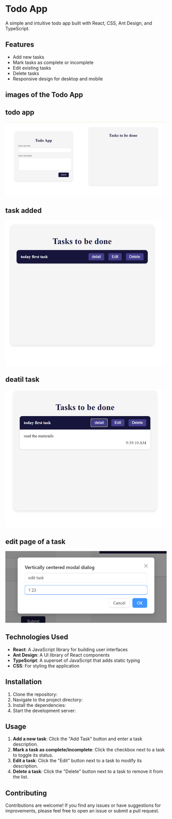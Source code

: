 # Todo App

A simple and intuitive todo app built with React, CSS, Ant Design, and TypeScript.

## Features

- Add new tasks
- Mark tasks as complete or incomplete
- Edit existing tasks
- Delete tasks
- Responsive design for desktop and mobile
## images of the Todo App

## todo app
![image of teh todo app](image.png)

## task added
![alt text](image-1.png)
## deatil task
![alt text](image-2.png)
## edit page of a task
![alt text](image-3.png)

## Technologies Used

- **React**: A JavaScript library for building user interfaces
- **Ant Design**: A UI library of React components
- **TypeScript**: A superset of JavaScript that adds static typing
- **CSS**: For styling the application

## Installation

1. Clone the repository:
2. Navigate to the project directory:
3. Install the dependencies:
4. Start the development server:
## Usage

1. **Add a new task**: Click the "Add Task" button and enter a task description.
2. **Mark a task as complete/incomplete**: Click the checkbox next to a task to toggle its status.
3. **Edit a task**: Click the "Edit" button next to a task to modify its description.
4. **Delete a task**: Click the "Delete" button next to a task to remove it from the list.

## Contributing

Contributions are welcome! If you find any issues or have suggestions for improvements, please feel free to open an issue or submit a pull request.